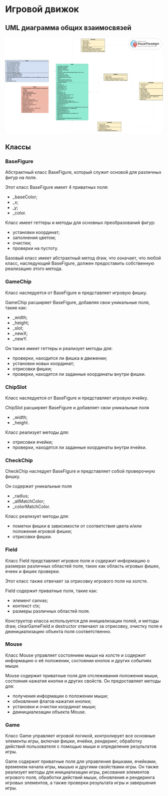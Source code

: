 # Игровой движок

## UML диаграмма общих взаимосвязей

![uml.png](images/uml.png)

## Классы

### BaseFigure

Абстрактный класс BaseFigure, который служит основой для различных фигур на поле.

Этот класс BaseFigure имеет 4 приватных поля:

- \_baseColor;
- \_x;
- \_y;
- \_color.

Класс имеет геттеры и методы для основных преобразований фигур:

- установки координат;
- заполнения цветом;
- очистки;
- проверки на пустоту.

Базовый класс имеет абстрактный метод draw, что означает, что любой класс, наследующий BaseFigure, должен предоставить собственную реализацию этого метода.

### GameChip

Класс наследуется от BaseFigure и представляет игровую фишку.

GameChip расширяет BaseFigure, добавляя свои уникальные поля, такие как:

- \_width;
- \_height;
- \_slot;
- \_newX;
- \_newY.

Он также имеет геттеры и реализует методы для:

- проверки, находится ли фишка в движении;
- установки новых координат;
- отрисовки фишки;
- проверки, находятся ли заданные координаты внутри фишки.

### ChipSlot

Класс наследуется от BaseFigure и представляет игровую ячейку.

ChipSlot расширяет BaseFigure и добавляет свои уникальные поля

- \_width;
- \_height.

Класс реализует методы для:

- отрисовки ячейки;
- проверки, находятся ли заданные координаты внутри ячейки.

### CheckChip

CheckChip наследует BaseFigure и представляет собой проверочную фишку.

Он содержит уникальные поля

- \_radius;
- \_allMatchColor;
- \_colorMatchColor.

Класс реализует методы для:

- пометки фишки в зависимости от соответствия цвета и/или положения игровой фишки;
- отрисовки фишки.

### Field

Класс Field представляет игровое поле и содержит информацию о размерах различных областей поля, таких как область игровых фишек, ячеек и фишек проверки.

Этот класс также отвечает за отрисовку игрового поля на холсте.

Field содержит приватные поля, такие как:

- элемент canvas;
- контекст ctx;
- размеры различных областей поля.

Конструктор класса используется для инициализации полей, и методы draw, clearGameField и destructor отвечают за отрисовку, очистку поля и деинициализацию объекта поля соответственно.

### Mouse

Класс Mouse управляет состоянием мыши на холсте и содержит информацию о её положении, состоянии кнопок и других событиях мыши.

Mouse содержит приватные поля для отслеживания положения мыши, состояния нажатия кнопки и других свойств.
Он предоставляет методы для:

- получения информации о положении мыши;
- обновления флагов нажатия кнопки;
- установки и очистки координат мыши;
- деинициализации объекта Mouse.

### Game

Класс Game управляет игровой логикой, контролирует все основные элементы игры, включая фишки, ячейки, рендеринг, обработку действий пользователя с помощью мыши и определение результатов игры.

Game содержит приватные поля для управления фишками, ячейками, временем начала игры, мышью и другими свойствами игры. Он также реализует методы для инициализации игры, рисования элементов игрового поля, обработки действий мыши, обновления и рендеринга игровых элементов, а также проверки результата игры и завершения игры.
